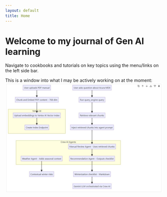 ```yaml
---
layout: default
title: Home
---
```


# Welcome to my journal of Gen AI learning

Navigate to cookbooks and tutorials on key topics using the menu/links on the left side bar.

This is a window into what I may be actively working on at the moment:
![Mermaid diagram](/assets/images/mermaid-diagram-vertex.JPG)
